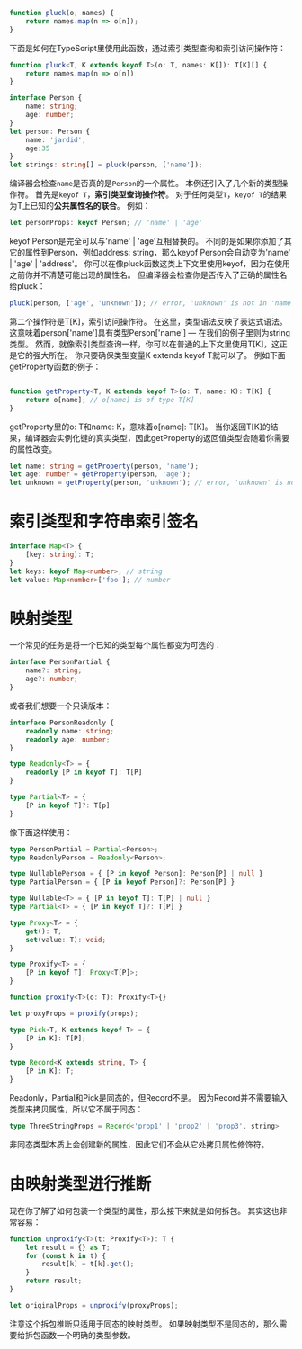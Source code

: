 ```js
function pluck(o, names) {
    return names.map(n => o[n]);
}
```

下面是如何在TypeScript里使用此函数，通过索引类型查询和索引访问操作符：

```ts
function pluck<T, K extends keyof T>(o: T, names: K[]): T[K][] {
    return names.map(n => o[n])
}

interface Person {
    name: string;
    age: number;
}
let person: Person {
    name: 'jardid',
    age:35
}
let strings: string[] = pluck(person, ['name']);
```

编译器会检查`name`是否真的是`Person`的一个属性。 本例还引入了几个新的类型操作符。 首先是`keyof T`，**索引类型查询操作符**。 对于任何类型`T`，`keyof T`的结果为T上已知的**公共属性名的联合**。 例如：
```ts
let personProps: keyof Person; // 'name' | 'age'
```

keyof Person是完全可以与'name' | 'age'互相替换的。 不同的是如果你添加了其它的属性到Person，例如address: string，那么keyof Person会自动变为'name' | 'age' | 'address'。 你可以在像pluck函数这类上下文里使用keyof，因为在使用之前你并不清楚可能出现的属性名。 但编译器会检查你是否传入了正确的属性名给pluck：

```ts
pluck(person, ['age', 'unknown']); // error, 'unknown' is not in 'name' | 'age'
```

第二个操作符是T[K]，索引访问操作符。 在这里，类型语法反映了表达式语法。 这意味着person['name']具有类型Person['name'] — 在我们的例子里则为string类型。 然而，就像索引类型查询一样，你可以在普通的上下文里使用T[K]，这正是它的强大所在。 你只要确保类型变量K extends keyof T就可以了。 例如下面getProperty函数的例子：
```ts

function getProperty<T, K extends keyof T>(o: T, name: K): T[K] {
    return o[name]; // o[name] is of type T[K]
}
```

getProperty里的o: T和name: K，意味着o[name]: T[K]。 当你返回T[K]的结果，编译器会实例化键的真实类型，因此getProperty的返回值类型会随着你需要的属性改变。
```ts
let name: string = getProperty(person, 'name');
let age: number = getProperty(person, 'age');
let unknown = getProperty(person, 'unknown'); // error, 'unknown' is not in 'name' | 'age'
```


# 索引类型和字符串索引签名
```ts
interface Map<T> {
    [key: string]: T;
}
let keys: keyof Map<number>; // string
let value: Map<number>['foo']; // number
```

# 映射类型
一个常见的任务是将一个已知的类型每个属性都变为可选的：
```ts
interface PersonPartial {
    name?: string;
    age?: number;
}
```
或者我们想要一个只读版本：
```ts
interface PersonReadonly {
    readonly name: string;
    readonly age: number;
}
```

```ts
type Readonly<T> = {
    readonly [P in keyof T]: T[P]
}

type Partial<T> = {
    [P in keyof T]?: T[p]
}
```

像下面这样使用：

```ts
type PersonPartial = Partial<Person>;
type ReadonlyPerson = Readonly<Person>;
```

```ts
type NullablePerson = { [P in keyof Person]: Person[P] | null }
type PartialPerson = { [P in keyof Person]?: Person[P] }
```

```ts
type Nullable<T> = { [P in keyof T]: T[P] | null }
type Partial<T> = { [P in keyof T]?: T[P] }
```

```ts
type Proxy<T> = {
    get(): T;
    set(value: T): void;
}

type Proxify<T> = {
    [P in keyof T]: Proxy<T[P]>;
}

function proxify<T>(o: T): Proxify<T>{}

let proxyProps = proxify(props);
```

```ts
type Pick<T, K extends keyof T> = {
    [P in K]: T[P];
}

type Record<K extends string, T> {
    [P in K]: T;
}
```

Readonly，Partial和Pick是同态的，但Record不是。 因为Record并不需要输入类型来拷贝属性，所以它不属于同态：
```ts
type ThreeStringProps = Record<'prop1' | 'prop2' | 'prop3', string>
```
非同态类型本质上会创建新的属性，因此它们不会从它处拷贝属性修饰符。


# 由映射类型进行推断

现在你了解了如何包装一个类型的属性，那么接下来就是如何拆包。 其实这也非常容易：
```ts
function unproxify<T>(t: Proxify<T>): T {
    let result = {} as T;
    for (const k in t) {
        result[k] = t[k].get();
    }
    return result;
}

let originalProps = unproxify(proxyProps);
```

注意这个拆包推断只适用于同态的映射类型。 如果映射类型不是同态的，那么需要给拆包函数一个明确的类型参数。

